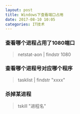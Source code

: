 ```yaml
---
layout: post
title: Windows下查看端口占用
date: 2017-08-10 10:05
categories: IT技术
---
```


### 查看哪个进程占用了1080端口

> netstat-aon \| findstr 1080

### 查看哪个进程号对应哪个程序

> tasklist \| findstr "xxxx"

### 杀掉某进程 

> tskill "进程名"